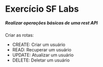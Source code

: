 # Exercício SF Labs

##### Realizar operações básicas de uma rest API 
Criar as rotas:
- CREATE: Criar um usuário 
- READ: Recuperar um usuário
- UPDATE: Atualizar um usuário
- DELETE: Deletar um usuário
  
